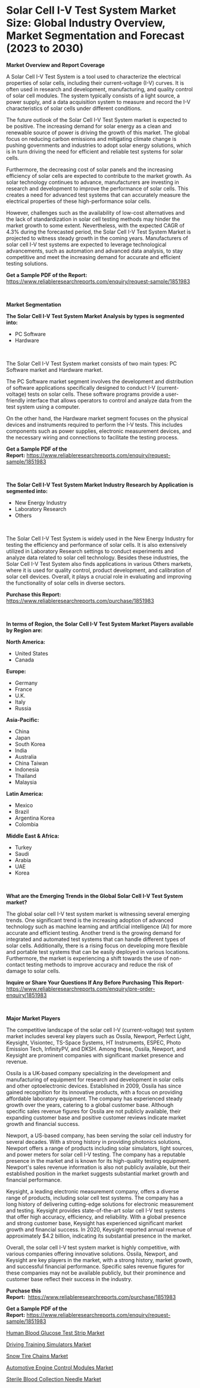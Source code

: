 <p><h1>Solar Cell I-V Test System Market Size: Global Industry Overview, Market Segmentation and Forecast (2023 to 2030)</h1></p><p><strong>Market Overview and Report Coverage</strong></p>
<p><p>A Solar Cell I-V Test System is a tool used to characterize the electrical properties of solar cells, including their current-voltage (I-V) curves. It is often used in research and development, manufacturing, and quality control of solar cell modules. The system typically consists of a light source, a power supply, and a data acquisition system to measure and record the I-V characteristics of solar cells under different conditions.</p><p>The future outlook of the Solar Cell I-V Test System market is expected to be positive. The increasing demand for solar energy as a clean and renewable source of power is driving the growth of this market. The global focus on reducing carbon emissions and mitigating climate change is pushing governments and industries to adopt solar energy solutions, which is in turn driving the need for efficient and reliable test systems for solar cells.</p><p>Furthermore, the decreasing cost of solar panels and the increasing efficiency of solar cells are expected to contribute to the market growth. As solar technology continues to advance, manufacturers are investing in research and development to improve the performance of solar cells. This creates a need for advanced test systems that can accurately measure the electrical properties of these high-performance solar cells.</p><p>However, challenges such as the availability of low-cost alternatives and the lack of standardization in solar cell testing methods may hinder the market growth to some extent. Nevertheless, with the expected CAGR of 4.3% during the forecasted period, the Solar Cell I-V Test System Market is projected to witness steady growth in the coming years. Manufacturers of solar cell I-V test systems are expected to leverage technological advancements, such as automation and advanced data analysis, to stay competitive and meet the increasing demand for accurate and efficient testing solutions.</p></p>
<p><strong>Get a Sample PDF of the Report:</strong> <a href="https://www.reliableresearchreports.com/enquiry/request-sample/1851983">https://www.reliableresearchreports.com/enquiry/request-sample/1851983</a></p>
<p>&nbsp;</p>
<p><strong>Market Segmentation</strong></p>
<p><strong>The Solar Cell I-V Test System Market Analysis by types is segmented into:</strong></p>
<p><ul><li>PC Software</li><li>Hardware</li></ul></p>
<p>&nbsp;</p>
<p><p>The Solar Cell I-V Test System market consists of two main types: PC Software market and Hardware market. </p><p>The PC Software market segment involves the development and distribution of software applications specifically designed to conduct I-V (current-voltage) tests on solar cells. These software programs provide a user-friendly interface that allows operators to control and analyze data from the test system using a computer.</p><p>On the other hand, the Hardware market segment focuses on the physical devices and instruments required to perform the I-V tests. This includes components such as power supplies, electronic measurement devices, and the necessary wiring and connections to facilitate the testing process.</p></p>
<p><strong>Get a Sample PDF of the Report:</strong>&nbsp;<a href="https://www.reliableresearchreports.com/enquiry/request-sample/1851983">https://www.reliableresearchreports.com/enquiry/request-sample/1851983</a></p>
<p>&nbsp;</p>
<p><strong>The Solar Cell I-V Test System Market Industry Research by Application is segmented into:</strong></p>
<p><ul><li>New Energy Industry</li><li>Laboratory Research</li><li>Others</li></ul></p>
<p>&nbsp;</p>
<p><p>The Solar Cell I-V Test System is widely used in the New Energy Industry for testing the efficiency and performance of solar cells. It is also extensively utilized in Laboratory Research settings to conduct experiments and analyze data related to solar cell technology. Besides these industries, the Solar Cell I-V Test System also finds applications in various Others markets, where it is used for quality control, product development, and calibration of solar cell devices. Overall, it plays a crucial role in evaluating and improving the functionality of solar cells in diverse sectors.</p></p>
<p><strong>Purchase this Report:</strong>&nbsp; <a href="https://www.reliableresearchreports.com/purchase/1851983">https://www.reliableresearchreports.com/purchase/1851983</a></p>
<p>&nbsp;</p>
<p><strong>In terms of Region, the Solar Cell I-V Test System Market Players available by Region are:</strong></p>
<p>
    <p> <strong> North America: </strong>
        <ul>
            <li>United States</li>
            <li>Canada</li>
        </ul>
        </p> 
    <p> <strong> Europe: </strong>
        <ul>
            <li>Germany</li>
            <li>France</li>
            <li>U.K.</li>
            <li>Italy</li>
            <li>Russia</li>
        </ul>
        </p> 
    <p> <strong> Asia-Pacific: </strong>
        <ul>
            <li>China</li>
            <li>Japan</li>
            <li>South Korea</li>
            <li>India</li>
            <li>Australia</li>
            <li>China Taiwan</li>
            <li>Indonesia</li>
            <li>Thailand</li>
            <li>Malaysia</li>
        </ul>
        </p> 
    <p> <strong> Latin America: </strong>
        <ul>
            <li>Mexico</li>
            <li>Brazil</li>
            <li>Argentina Korea</li>
            <li>Colombia</li>
        </ul>
        </p> 
    <p> <strong> Middle East & Africa: </strong>
        <ul>
            <li>Turkey</li>
            <li>Saudi</li>
            <li>Arabia</li>
            <li>UAE</li>
            <li>Korea</li>
        </ul>
    </p>
    </p>
<p>&nbsp;</p>
<p><strong>What are the Emerging Trends in the Global Solar Cell I-V Test System market?</strong></p>
<p><p>The global solar cell I-V test system market is witnessing several emerging trends. One significant trend is the increasing adoption of advanced technology such as machine learning and artificial intelligence (AI) for more accurate and efficient testing. Another trend is the growing demand for integrated and automated test systems that can handle different types of solar cells. Additionally, there is a rising focus on developing more flexible and portable test systems that can be easily deployed in various locations. Furthermore, the market is experiencing a shift towards the use of non-contact testing methods to improve accuracy and reduce the risk of damage to solar cells.</p></p>
<p><strong>Inquire or Share Your Questions If Any Before Purchasing This Report</strong>- <a href="https://www.reliableresearchreports.com/enquiry/pre-order-enquiry/1851983">https://www.reliableresearchreports.com/enquiry/pre-order-enquiry/1851983</a></p>
<p>&nbsp;</p>
<p><strong>Major Market Players</strong></p>
<p><p>The competitive landscape of the solar cell I-V (current-voltage) test system market includes several key players such as Ossila, Newport, Perfect Light, Keysight, Visiontec, TS-Space Systems, HT Instruments, ESPEC, Photo Emission Tech, InfinityPV, and DKSH. Among these, Ossila, Newport, and Keysight are prominent companies with significant market presence and revenue.</p><p>Ossila is a UK-based company specializing in the development and manufacturing of equipment for research and development in solar cells and other optoelectronic devices. Established in 2009, Ossila has since gained recognition for its innovative products, with a focus on providing affordable laboratory equipment. The company has experienced steady growth over the years, catering to a global customer base. Although specific sales revenue figures for Ossila are not publicly available, their expanding customer base and positive customer reviews indicate market growth and financial success.</p><p>Newport, a US-based company, has been serving the solar cell industry for several decades. With a strong history in providing photonics solutions, Newport offers a range of products including solar simulators, light sources, and power meters for solar cell I-V testing. The company has a reputable presence in the market and is known for its high-quality testing equipment. Newport's sales revenue information is also not publicly available, but their established position in the market suggests substantial market growth and financial performance.</p><p>Keysight, a leading electronic measurement company, offers a diverse range of products, including solar cell test systems. The company has a long history of delivering cutting-edge solutions for electronic measurement and testing. Keysight provides state-of-the-art solar cell I-V test systems that offer high accuracy, efficiency, and reliability. With a global presence and strong customer base, Keysight has experienced significant market growth and financial success. In 2020, Keysight reported annual revenue of approximately $4.2 billion, indicating its substantial presence in the market.</p><p>Overall, the solar cell I-V test system market is highly competitive, with various companies offering innovative solutions. Ossila, Newport, and Keysight are key players in the market, with a strong history, market growth, and successful financial performance. Specific sales revenue figures for these companies may not be available publicly, but their prominence and customer base reflect their success in the industry.</p></p>
<p><strong>Purchase this Report:</strong>&nbsp;&nbsp;<a href="https://www.reliableresearchreports.com/purchase/1851983">https://www.reliableresearchreports.com/purchase/1851983</a></p>
<p></p>
<p><strong>Get a Sample PDF of the Report:</strong>&nbsp;<a href="https://www.reliableresearchreports.com/enquiry/request-sample/1851983">https://www.reliableresearchreports.com/enquiry/request-sample/1851983</a></p>
<p><p><a href="https://medium.com/@alethaebert2013/decoding-human-blood-glucose-test-strip-market-metrics-market-share-trends-and-growth-patterns-33ab921554b8">Human Blood Glucose Test Strip Market</a></p><p><a href="https://www.linkedin.com/pulse/driving-training-simulators-market-challenges-opportunities-growth-7sacc/">Driving Training Simulators Market</a></p><p><a href="https://www.linkedin.com/pulse/snow-tire-chains-market-research-report-unlocks-analysis-financial-sxtjc/">Snow Tire Chains Market</a></p><p><a href="https://www.linkedin.com/pulse/automotive-engine-control-modules-market-challenges-opportunities-khfac/">Automotive Engine Control Modules Market</a></p><p><a href="https://medium.com/@verlielesch1927/sterile-blood-collection-needle-market-trends-and-market-analysis-forecasted-for-period-2023-2030-2b7dc11b8c4c">Sterile Blood Collection Needle Market</a></p></p>